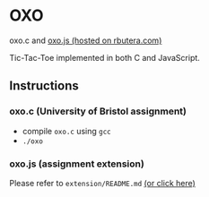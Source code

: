 # OXO

oxo.c and [oxo.js (hosted on rbutera.com)](http://rbutera.com/demos/oxo)

Tic-Tac-Toe implemented in both C and JavaScript.

## Instructions

### oxo.c (University of Bristol assignment)

- compile `oxo.c` using `gcc`
- `./oxo`


### oxo.js (assignment extension)

Please refer to `extension/README.md` [(or click here)](./extension/README.md)

